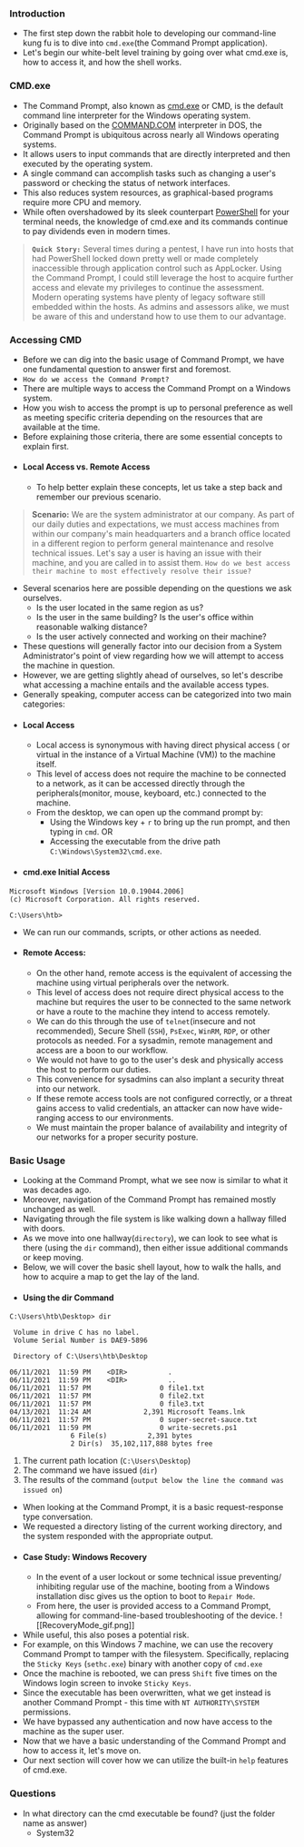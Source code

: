 ### Introduction
- The first step down the rabbit hole to developing our command-line kung fu is to dive into `cmd.exe`(the Command Prompt application). 
- Let's begin our white-belt level training by going over what cmd.exe is, how to access it, and how the shell works.



### CMD.exe
- The Command Prompt, also known as [cmd.exe](https://https://learn.microsoft.com/en-us/windows-server/administration/windows-commands/cmd) or CMD, is the default command line interpreter for the Windows operating system. 
- Originally based on the [COMMAND.COM](https://www.techopedia.com/definition/1360/commandcom) interpreter in DOS, the Command Prompt is ubiquitous across nearly all Windows operating systems. 
- It allows users to input commands that are directly interpreted and then executed by the operating system. 
- A single command can accomplish tasks such as changing a user's password or checking the status of network interfaces. 
- This also reduces system resources, as graphical-based programs require more CPU and memory.
- While often overshadowed by its sleek counterpart [PowerShell](https://learn.microsoft.com/en-us/powershell/scripting/overview?view=powershell-7.2) for your terminal needs, the knowledge of cmd.exe and its commands continue to pay dividends even in modern times.

> **`Quick Story:`** Several times during a pentest, I have run into hosts that had PowerShell locked down pretty well or made completely inaccessible through application control such as AppLocker. Using the Command Prompt, I could still leverage the host to acquire further access and elevate my privileges to continue the assessment. Modern operating systems have plenty of legacy software still embedded within the hosts. As admins and assessors alike, we must be aware of this and understand how to use them to our advantage.




### Accessing CMD
- Before we can dig into the basic usage of Command Prompt, we have one fundamental question to answer first and foremost.
- `How do we access the Command Prompt?`
- There are multiple ways to access the Command Prompt on a Windows system.
- How you wish to access the prompt is up to personal preference as well as meeting specific criteria depending on the resources that are available at the time. 
- Before explaining those criteria, there are some essential concepts to explain first.
- #### Local Access vs. Remote Access
	- To help better explain these concepts, let us take a step back and remember our previous scenario.

> **Scenario:** We are the system administrator at our company. As part of our daily duties and expectations, we must access machines from within our company's main headquarters and a branch office located in a different region to perform general maintenance and resolve technical issues. Let's say a user is having an issue with their machine, and you are called in to assist them. `How do we best access their machine to most effectively resolve their issue?`

- Several scenarios here are possible depending on the questions we ask ourselves. 
	- Is the user located in the same region as us? 
	- Is the user in the same building? Is the user's office within reasonable walking distance? 
	- Is the user actively connected and working on their machine? 
- These questions will generally factor into our decision from a System Administrator's point of view regarding how we will attempt to access the machine in question. 
- However, we are getting slightly ahead of ourselves, so let's describe what accessing a machine entails and the available access types.
- Generally speaking, computer access can be categorized into two main categories:
- #### Local Access
	- Local access is synonymous with having direct physical access ( or virtual in the instance of a Virtual Machine (VM)) to the machine itself. 
	- This level of access does not require the machine to be connected to a network, as it can be accessed directly through the peripherals(monitor, mouse, keyboard, etc.) connected to the machine. 
	- From the desktop, we can open up the command prompt by:
		- Using the Windows key + `r` to bring up the run prompt, and then typing in `cmd`. OR
		- Accessing the executable from the drive path `C:\Windows\System32\cmd.exe`.
- #### cmd.exe Initial Access
```cmd-session
Microsoft Windows [Version 10.0.19044.2006]
(c) Microsoft Corporation. All rights reserved.

C:\Users\htb>
```
- We can run our commands, scripts, or other actions as needed.
- #### Remote Access:
	- On the other hand, remote access is the equivalent of accessing the machine using virtual peripherals over the network. 
	- This level of access does not require direct physical access to the machine but requires the user to be connected to the same network or have a route to the machine they intend to access remotely. 
	- We can do this through the use of `telnet`(insecure and not recommended), Secure Shell (`SSH`), `PsExec`, `WinRM`, `RDP`, or other protocols as needed. For a sysadmin, remote management and access are a boon to our workflow. 
	- We would not have to go to the user's desk and physically access the host to perform our duties. 
	- This convenience for sysadmins can also implant a security threat into our network. 
	- If these remote access tools are not configured correctly, or a threat gains access to valid credentials, an attacker can now have wide-ranging access to our environments. 
	- We must maintain the proper balance of availability and integrity of our networks for a proper security posture.



### Basic Usage
- Looking at the Command Prompt, what we see now is similar to what it was decades ago. 
- Moreover, navigation of the Command Prompt has remained mostly unchanged as well. 
- Navigating through the file system is like walking down a hallway filled with doors. 
- As we move into one hallway(`directory`), we can look to see what is there (using the `dir` command), then either issue additional commands or keep moving. 
- Below, we will cover the basic shell layout, how to walk the halls, and how to acquire a map to get the lay of the land.
- #### Using the dir Command
```cmd-session
C:\Users\htb\Desktop> dir
  
 Volume in drive C has no label.
 Volume Serial Number is DAE9-5896

 Directory of C:\Users\htb\Desktop

06/11/2021  11:59 PM    <DIR>          .
06/11/2021  11:59 PM    <DIR>          ..
06/11/2021  11:57 PM                 0 file1.txt
06/11/2021  11:57 PM                 0 file2.txt
06/11/2021  11:57 PM                 0 file3.txt
04/13/2021  11:24 AM             2,391 Microsoft Teams.lnk
06/11/2021  11:57 PM                 0 super-secret-sauce.txt
06/11/2021  11:59 PM                 0 write-secrets.ps1
               6 File(s)          2,391 bytes
               2 Dir(s)  35,102,117,888 bytes free
```
1. The current path location (`C:\Users\Desktop`)
2. The command we have issued (`dir`)
3. The results of the command (`output below the line the command was issued on`)
- When looking at the Command Prompt, it is a basic request-response type conversation. 
- We requested a directory listing of the current working directory, and the system responded with the appropriate output.
- #### Case Study: Windows Recovery
	- In the event of a user lockout or some technical issue preventing/ inhibiting regular use of the machine, booting from a Windows installation disc gives us the option to boot to `Repair Mode`. 
	- From here, the user is provided access to a Command Prompt, allowing for command-line-based troubleshooting of the device.
![[RecoveryMode_gif.png]]
- While useful, this also poses a potential risk. 
- For example, on this Windows 7 machine, we can use the recovery Command Prompt to tamper with the filesystem. Specifically, replacing the `Sticky Keys` (`sethc.exe`) binary with another copy of `cmd.exe`
- Once the machine is rebooted, we can press `Shift` five times on the Windows login screen to invoke `Sticky Keys`.
- Since the executable has been overwritten, what we get instead is another Command Prompt - this time with `NT AUTHORITY\SYSTEM` permissions. 
- We have bypassed any authentication and now have access to the machine as the super user.
- Now that we have a basic understanding of the Command Prompt and how to access it, let's move on. 
- Our next section will cover how we can utilize the built-in `help` features of cmd.exe.



### Questions
- In what directory can the cmd executable be found? (just the folder name as answer)
	- System32